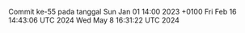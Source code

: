 Commit ke-55 pada tanggal Sun Jan 01 14:00 2023 +0100
Fri Feb 16 14:43:06 UTC 2024
Wed May  8 16:31:22 UTC 2024
